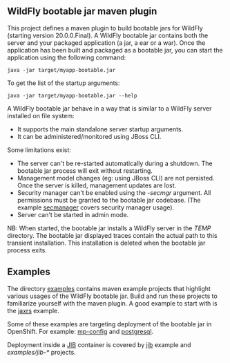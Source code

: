 ## WildFly bootable jar maven plugin

This project defines a maven plugin to build bootable jars for WildFly (starting version 20.0.0.Final). 
A WildFly bootable jar contains both the server and your packaged application (a jar, a ear or a war).
Once the application has been built and packaged as a bootable jar, you can start the application using the following command:

```
java -jar target/myapp-bootable.jar
```

To get the list of the startup arguments:

```
java -jar target/myapp-bootable.jar --help
```

A WildFly bootable jar behave in a way that is similar to a WildFly server installed on file system:

* It supports the main standalone server startup arguments. 
* It can be administered/monitored using JBoss CLI.

Some limitations exist:

* The server can't be re-started automatically during a shutdown. The bootable jar process will exit without restarting.
* Management model changes (eg: using JBoss CLI) are not persisted. Once the server is killed, management updates are lost.
* Security manager can't be enabled using the _-secmgr_ argument. All permissions must be granted to the bootable jar codebase. 
(The example [secmanager](https://github.com/wildfly-extras/wildfly-jar-maven-plugin/tree/master/examples/secmanager) covers security manager usage).
* Server can't be started in admin mode.

NB: When started, the bootable jar installs a WildFly server in the _TEMP_ directory. The bootable jar displayed traces contain the actual path to this transient installation. This 
installation is deleted when the bootable jar process exits.

## Examples

The directory [examples](https://github.com/wildfly-extras/wildfly-jar-maven-plugin/tree/master/examples)
contains maven example projects that highlight various usages of the WildFly bootable jar. Build and run these projects
to familiarize yourself with the maven plugin. A good example to start with is the 
[jaxrs](https://github.com/wildfly-extras/wildfly-jar-maven-plugin/tree/master/examples/jaxrs) example.

Some of these examples are targeting deployment of the bootable jar in OpenShift. 
For example: [mp-config](https://github.com/wildfly-extras/wildfly-jar-maven-plugin/tree/master/examples/mp-config) and 
[postgresql](https://github.com/wildfly-extras/wildfly-jar-maven-plugin/tree/master/examples/postgresql).

Deployment inside a [JIB](https://github.com/GoogleContainerTools/jib) container is 
covered by [jib](https://github.com/wildfly-extras/wildfly-jar-maven-plugin/tree/master/examples/jib) example and _examples/jib-*_ projects.

